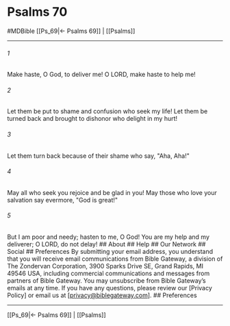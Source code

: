 # Psalms 70
#MDBible
[[Ps_69|← Psalms 69]] | [[Psalms]]

***






###### 1 


Make haste, O God, to deliver me! O LORD, make haste to help me! 





###### 2 


Let them be put to shame and confusion who seek my life! Let them be turned back and brought to dishonor who delight in my hurt! 





###### 3 


Let them turn back because of their shame who say, "Aha, Aha!" 





###### 4 


May all who seek you rejoice and be glad in you! May those who love your salvation say evermore, "God is great!" 





###### 5 


But I am poor and needy; hasten to me, O God! You are my help and my deliverer; O LORD, do not delay! ## About ## Help ## Our Network ## Social ## Preferences By submitting your email address, you understand that you will receive email communications from Bible Gateway, a division of The Zondervan Corporation, 3900 Sparks Drive SE, Grand Rapids, MI 49546 USA, including commercial communications and messages from partners of Bible Gateway. You may unsubscribe from Bible Gateway&rsquo;s emails at any time. If you have any questions, please review our [Privacy Policy] or email us at [privacy@biblegateway.com]. ## Preferences

***

[[Ps_69|← Psalms 69]] | [[Psalms]]
